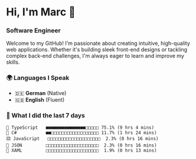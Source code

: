 # Hi, I'm Marc 👋 
### Software Engineer

Welcome to my GitHub! I'm passionate about creating intuitive, high-quality web applications. Whether it's building sleek front-end designs or tackling complex back-end challenges, I'm always eager to learn and improve my skills.  

### 🌍 Languages I Speak  
- 🇩🇪 **German** (Native)  
- 🇬🇧 **English** (Fluent)

### 🤯 What I did the last 7 days

```
🔷 TypeScript   ■■■■■■■■■■■■■■■□□□□□ 75.1% (9 hrs 4 mins)
🔷 C#           ■■□□□□□□□□□□□□□□□□□□ 11.7% (1 hrs 24 mins)
🟨 JavaScript   □□□□□□□□□□□□□□□□□□□□  2.3% (0 hrs 16 mins)
📄 JSON         □□□□□□□□□□□□□□□□□□□□  2.3% (0 hrs 16 mins)
📄 XAML         □□□□□□□□□□□□□□□□□□□□  1.9% (0 hrs 13 mins)
```